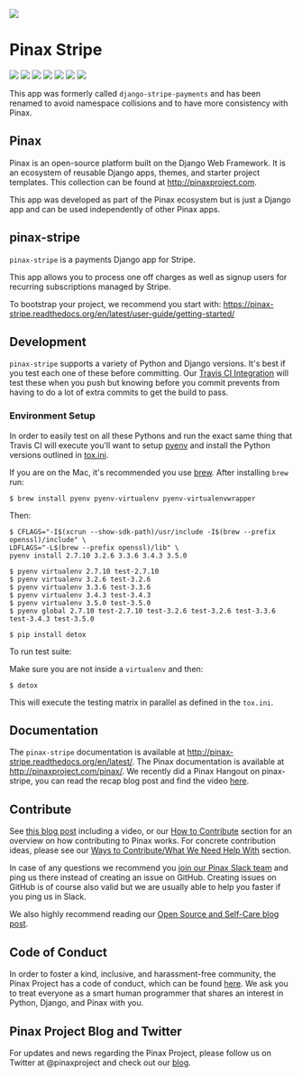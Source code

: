 ![](http://pinaxproject.com/pinax-design/badges/pinax-stripe.svg)

# Pinax Stripe

[![](http://slack.pinaxproject.com/badge.svg)](http://slack.pinaxproject.com/)
[![](https://img.shields.io/travis/pinax/pinax-stripe.svg)](https://travis-ci.org/pinax/pinax-stripe)
[![](https://img.shields.io/coveralls/pinax/pinax-stripe.svg)](https://coveralls.io/r/pinax/pinax-stripe)
[![](https://img.shields.io/pypi/dm/pinax-stripe.svg)](https://pypi.python.org/pypi/pinax-stripe/)
[![](https://img.shields.io/pypi/v/pinax-stripe.svg)](https://pypi.python.org/pypi/pinax-stripe/)
[![](https://img.shields.io/badge/license-MIT-blue.svg)](https://pypi.python.org/pypi/pinax-stripe/)
[![](https://readthedocs.org/projects/pinax-stripe/badge/?version=latest)](http://pinax-stripe.readthedocs.org/en/latest/?badge=latest)

This app was formerly called `django-stripe-payments` and has been renamed to
avoid namespace collisions and to have more consistency with Pinax.

## Pinax

Pinax is an open-source platform built on the Django Web Framework. It is an ecosystem of reusable Django apps, themes, and starter project templates.
This collection can be found at http://pinaxproject.com.

This app was developed as part of the Pinax ecosystem but is just a Django app and can be used independently of other Pinax apps.


## pinax-stripe

`pinax-stripe` is a payments Django app for Stripe.

This app allows you to process one off charges as well as signup users for
recurring subscriptions managed by Stripe.

To bootstrap your project, we recommend you start with:
https://pinax-stripe.readthedocs.org/en/latest/user-guide/getting-started/

## Development

`pinax-stripe` supports a variety of Python and Django versions. It's best if you test each one of these before committing. Our [Travis CI Integration](https://travis-ci.org/pinax/pinax-stripe) will test these when you push but knowing before you commit prevents from having to do a lot of extra commits to get the build to pass.

### Environment Setup

In order to easily test on all these Pythons and run the exact same thing that Travis CI will execute you'll want to setup [pyenv](https://github.com/yyuu/pyenv) and install the Python versions outlined in [tox.ini](tox.ini).

If you are on the Mac, it's recommended you use [brew](http://brew.sh/). After installing `brew` run:

```
$ brew install pyenv pyenv-virtualenv pyenv-virtualenvwrapper
```

Then:

```
$ CFLAGS="-I$(xcrun --show-sdk-path)/usr/include -I$(brew --prefix openssl)/include" \
LDFLAGS="-L$(brew --prefix openssl)/lib" \
pyenv install 2.7.10 3.2.6 3.3.6 3.4.3 3.5.0

$ pyenv virtualenv 2.7.10 test-2.7.10
$ pyenv virtualenv 3.2.6 test-3.2.6
$ pyenv virtualenv 3.3.6 test-3.3.6
$ pyenv virtualenv 3.4.3 test-3.4.3
$ pyenv virtualenv 3.5.0 test-3.5.0
$ pyenv global 2.7.10 test-2.7.10 test-3.2.6 test-3.2.6 test-3.3.6 test-3.4.3 test-3.5.0

$ pip install detox
```

To run test suite:

Make sure you are not inside a `virtualenv` and then:

```
$ detox
```

This will execute the testing matrix in parallel as defined in the `tox.ini`.


## Documentation

The `pinax-stripe` documentation is available at http://pinax-stripe.readthedocs.org/en/latest/.
The Pinax documentation is available at http://pinaxproject.com/pinax/.
We recently did a Pinax Hangout on pinax-stripe, you can read the recap blog post and find the video [here](http://blog.pinaxproject.com/2016/01/27/recap-january-pinax-hangout/).


## Contribute

See [this blog post](http://blog.pinaxproject.com/2016/02/26/recap-february-pinax-hangout/) including a video, or our [How to Contribute](http://pinaxproject.com/pinax/how_to_contribute/) section for an overview on how contributing to Pinax works. For concrete contribution ideas, please see our [Ways to Contribute/What We Need Help With](http://pinaxproject.com/pinax/ways_to_contribute/) section.

In case of any questions we recommend you [join our Pinax Slack team](http://slack.pinaxproject.com) and ping us there instead of creating an issue on GitHub. Creating issues on GitHub is of course also valid but we are usually able to help you faster if you ping us in Slack.

We also highly recommend reading our [Open Source and Self-Care blog post](http://blog.pinaxproject.com/2016/01/19/open-source-and-self-care/).  


## Code of Conduct

In order to foster a kind, inclusive, and harassment-free community, the Pinax Project has a code of conduct, which can be found [here](http://pinaxproject.com/pinax/code_of_conduct/). We ask you to treat everyone as a smart human programmer that shares an interest in Python, Django, and Pinax with you.


## Pinax Project Blog and Twitter

For updates and news regarding the Pinax Project, please follow us on Twitter at @pinaxproject and check out our [blog]( http://blog.pinaxproject.com).
